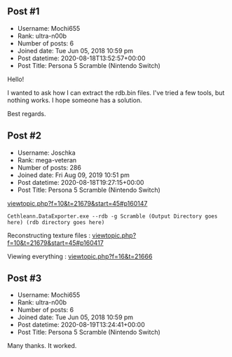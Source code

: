 ## Post #1
- Username: Mochi655
- Rank: ultra-n00b
- Number of posts: 6
- Joined date: Tue Jun 05, 2018 10:59 pm
- Post datetime: 2020-08-18T13:52:57+00:00
- Post Title: Persona 5 Scramble (Nintendo Switch)

Hello!

I wanted to ask how I can extract the rdb.bin files. I've tried a few tools, but nothing works. I hope someone has a solution.

Best regards.
## Post #2
- Username: Joschka
- Rank: mega-veteran
- Number of posts: 286
- Joined date: Fri Aug 09, 2019 10:51 pm
- Post datetime: 2020-08-18T19:27:15+00:00
- Post Title: Persona 5 Scramble (Nintendo Switch)

[viewtopic.php?f=10&t=21679&start=45#p160147](https://forum.xentax.com/viewtopic.php?f=10&t=21679&start=45#p160147)

```
Cethleann.DataExporter.exe --rdb -g Scramble (Output Directory goes here) (rdb directory goes here)
```


Reconstructing texture files : [viewtopic.php?f=10&t=21679&start=45#p160417](https://forum.xentax.com/viewtopic.php?f=10&t=21679&start=45#p160417)

Viewing everything : [viewtopic.php?f=16&t=21666](https://forum.xentax.com/viewtopic.php?f=16&t=21666)
## Post #3
- Username: Mochi655
- Rank: ultra-n00b
- Number of posts: 6
- Joined date: Tue Jun 05, 2018 10:59 pm
- Post datetime: 2020-08-19T13:24:41+00:00
- Post Title: Persona 5 Scramble (Nintendo Switch)

Many thanks. It worked.
